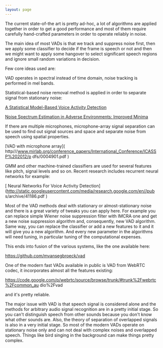 ```yaml
---
layout: page 
---
```

The current state-of-the art is pretty ad-hoc, a lot of algorithms are applied 
together in order to get a good performance and most of them require carefully 
hand-crafted parameters in order to operate reliably in noise.

The main idea of most VADs is that we track and suppress noise first, then we 
apply some classifier to decide if the frame is speech or not and then we might 
want to apply some hangover to select significant speech regions and ignore 
small random variations in decision. 

Few core ideas used are:

VAD operates in spectral instead of time domain, noise tracking is performed in 
mel bands.

Statistical-based noise removal method is applied in order to separate signal 
from stationary noise:

[ A Statistical Model-Based Voice Activity 
Detection](http://citeseerx.ist.psu.edu/viewdoc/summary?doi=10.1.1.34.550 )

[ Noise Spectrum Estimation in Adverse Environments: Improved Minima ]( 
http///citeseerx.ist.psu.edu/viewdoc/summary?doi=10.1.1.3.7758 )

If there are multiple microphones, microphone-array signal separation can be 
used to find out signal sources and space and separate noise from speech using 
spatial properties.

[VAD with microphone array]( 
http///www.mirlab.org/conference_papers/International_Conference/ICASSP%202012/p
dfs/0004901.pdf )

GMM and other machine-trained classifiers are used for several features like 
pitch, signal levels and so on. Recent research includes recurrent neural 
networks for example:

[ Neural Networks For Voice Activity 
Detection](http://static.googleusercontent.com/media/research.google.com/en//pub
s/archive/41186.pdf )

Most of the VAD methods deal with stationary or almost-stationary noise and 
there is a great variety of tweaks you can apply here. For example you can 
replace simple Wiener noise suppression filter with IMCRA one and get a new 
noise suppression algorithm and, consequently, new VAD algorithm. Same way, you 
can replace the classifier or add a new features to it and it will give you a 
new algorithm. And every new parameter in the algorithms will need tuning, in 
particular tuning of the computational expenses.

This ends into fusion of the various systems, like the one available here:

https://github.com/mvansegbroeck/vad

One of the modern fast VADs available in public is VAD from WebRTC codec, it 
incorporates almost all the features existing:

https://code.google.com/p/webrtc/source/browse/trunk/#trunk%2Fwebrtc%2Fcommon_au
dio%2Fvad

and it's pretty reliable.

The major issue with VAD is that speech signal is considered alone and the 
methods for arbitrary audio signal recognition are in a pretty initial stage. 
So you can't distinguish speech from other sounds because you don't know what 
other sounds are. Also, the theory of separation of overlapped signals is also 
in a very initial stage. So most of the modern VADs operate on stationary noise 
only and can not deal with complex noises and overlapped speech. Things like 
bird singing in the background can make things pretty complex.
